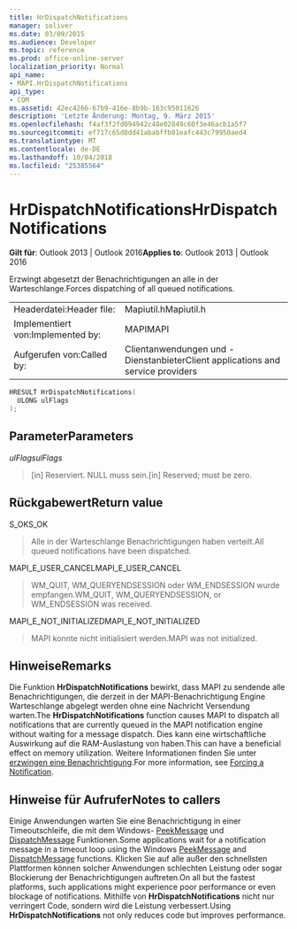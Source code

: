 ```yaml
---
title: HrDispatchNotifications
manager: soliver
ms.date: 03/09/2015
ms.audience: Developer
ms.topic: reference
ms.prod: office-online-server
localization_priority: Normal
api_name:
- MAPI.HrDispatchNotifications
api_type:
- COM
ms.assetid: 42ec4266-67b9-416e-8b9b-163c95011626
description: 'Letzte Änderung: Montag, 9. März 2015'
ms.openlocfilehash: f4af3f2fd094942c48e02849c60f3e46acb1a5f7
ms.sourcegitcommit: ef717c65d8dd41ababffb01eafc443c79950aed4
ms.translationtype: MT
ms.contentlocale: de-DE
ms.lasthandoff: 10/04/2018
ms.locfileid: "25385564"
---
```

# <a name="hrdispatchnotifications"></a><span data-ttu-id="9d7ae-103">HrDispatchNotifications</span><span class="sxs-lookup"><span data-stu-id="9d7ae-103">HrDispatchNotifications</span></span>

  
  
<span data-ttu-id="9d7ae-104">**Gilt für**: Outlook 2013 | Outlook 2016</span><span class="sxs-lookup"><span data-stu-id="9d7ae-104">**Applies to**: Outlook 2013 | Outlook 2016</span></span> 
  
<span data-ttu-id="9d7ae-105">Erzwingt abgesetzt der Benachrichtigungen an alle in der Warteschlange.</span><span class="sxs-lookup"><span data-stu-id="9d7ae-105">Forces dispatching of all queued notifications.</span></span> 
  
|||
|:-----|:-----|
|<span data-ttu-id="9d7ae-106">Headerdatei:</span><span class="sxs-lookup"><span data-stu-id="9d7ae-106">Header file:</span></span>  <br/> |<span data-ttu-id="9d7ae-107">Mapiutil.h</span><span class="sxs-lookup"><span data-stu-id="9d7ae-107">Mapiutil.h</span></span>  <br/> |
|<span data-ttu-id="9d7ae-108">Implementiert von:</span><span class="sxs-lookup"><span data-stu-id="9d7ae-108">Implemented by:</span></span>  <br/> |<span data-ttu-id="9d7ae-109">MAPI</span><span class="sxs-lookup"><span data-stu-id="9d7ae-109">MAPI</span></span>  <br/> |
|<span data-ttu-id="9d7ae-110">Aufgerufen von:</span><span class="sxs-lookup"><span data-stu-id="9d7ae-110">Called by:</span></span>  <br/> |<span data-ttu-id="9d7ae-111">Clientanwendungen und -Dienstanbieter</span><span class="sxs-lookup"><span data-stu-id="9d7ae-111">Client applications and service providers</span></span>  <br/> |
   
```cpp
HRESULT HrDispatchNotifications(
  ULONG ulFlags
);
```

## <a name="parameters"></a><span data-ttu-id="9d7ae-112">Parameter</span><span class="sxs-lookup"><span data-stu-id="9d7ae-112">Parameters</span></span>

 <span data-ttu-id="9d7ae-113">_ulFlags_</span><span class="sxs-lookup"><span data-stu-id="9d7ae-113">_ulFlags_</span></span>
  
> <span data-ttu-id="9d7ae-114">[in] Reserviert. NULL muss sein.</span><span class="sxs-lookup"><span data-stu-id="9d7ae-114">[in] Reserved; must be zero.</span></span> 
    
## <a name="return-value"></a><span data-ttu-id="9d7ae-115">Rückgabewert</span><span class="sxs-lookup"><span data-stu-id="9d7ae-115">Return value</span></span>

<span data-ttu-id="9d7ae-116">S_OK</span><span class="sxs-lookup"><span data-stu-id="9d7ae-116">S_OK</span></span>
  
> <span data-ttu-id="9d7ae-117">Alle in der Warteschlange Benachrichtigungen haben verteilt.</span><span class="sxs-lookup"><span data-stu-id="9d7ae-117">All queued notifications have been dispatched.</span></span>
    
<span data-ttu-id="9d7ae-118">MAPI_E_USER_CANCEL</span><span class="sxs-lookup"><span data-stu-id="9d7ae-118">MAPI_E_USER_CANCEL</span></span>
  
> <span data-ttu-id="9d7ae-119">WM_QUIT, WM_QUERYENDSESSION oder WM_ENDSESSION wurde empfangen.</span><span class="sxs-lookup"><span data-stu-id="9d7ae-119">WM_QUIT, WM_QUERYENDSESSION, or WM_ENDSESSION was received.</span></span>
    
<span data-ttu-id="9d7ae-120">MAPI_E_NOT_INITIALIZED</span><span class="sxs-lookup"><span data-stu-id="9d7ae-120">MAPI_E_NOT_INITIALIZED</span></span>
  
> <span data-ttu-id="9d7ae-121">MAPI konnte nicht initialisiert werden.</span><span class="sxs-lookup"><span data-stu-id="9d7ae-121">MAPI was not initialized.</span></span>
    
## <a name="remarks"></a><span data-ttu-id="9d7ae-122">Hinweise</span><span class="sxs-lookup"><span data-stu-id="9d7ae-122">Remarks</span></span>

<span data-ttu-id="9d7ae-123">Die Funktion **HrDispatchNotifications** bewirkt, dass MAPI zu sendende alle Benachrichtigungen, die derzeit in der MAPI-Benachrichtigung Engine Warteschlange abgelegt werden ohne eine Nachricht Versendung warten.</span><span class="sxs-lookup"><span data-stu-id="9d7ae-123">The **HrDispatchNotifications** function causes MAPI to dispatch all notifications that are currently queued in the MAPI notification engine without waiting for a message dispatch.</span></span> <span data-ttu-id="9d7ae-124">Dies kann eine wirtschaftliche Auswirkung auf die RAM-Auslastung von haben.</span><span class="sxs-lookup"><span data-stu-id="9d7ae-124">This can have a beneficial effect on memory utilization.</span></span> <span data-ttu-id="9d7ae-125">Weitere Informationen finden Sie unter [erzwingen eine Benachrichtigung](forcing-a-notification.md).</span><span class="sxs-lookup"><span data-stu-id="9d7ae-125">For more information, see [Forcing a Notification](forcing-a-notification.md).</span></span> 
  
## <a name="notes-to-callers"></a><span data-ttu-id="9d7ae-126">Hinweise für Aufrufer</span><span class="sxs-lookup"><span data-stu-id="9d7ae-126">Notes to callers</span></span>

<span data-ttu-id="9d7ae-127">Einige Anwendungen warten Sie eine Benachrichtigung in einer Timeoutschleife, die mit dem Windows- [PeekMessage](https://msdn.microsoft.com/library/ms644943.aspx) und [DispatchMessage](https://msdn.microsoft.com/library/ms644934.aspx) Funktionen.</span><span class="sxs-lookup"><span data-stu-id="9d7ae-127">Some applications wait for a notification message in a timeout loop using the Windows [PeekMessage](https://msdn.microsoft.com/library/ms644943.aspx) and [DispatchMessage](https://msdn.microsoft.com/library/ms644934.aspx) functions.</span></span> <span data-ttu-id="9d7ae-128">Klicken Sie auf alle außer den schnellsten Plattformen können solcher Anwendungen schlechten Leistung oder sogar Blockierung der Benachrichtigungen auftreten.</span><span class="sxs-lookup"><span data-stu-id="9d7ae-128">On all but the fastest platforms, such applications might experience poor performance or even blockage of notifications.</span></span> <span data-ttu-id="9d7ae-129">Mithilfe von **HrDispatchNotifications** nicht nur verringert Code, sondern wird die Leistung verbessert.</span><span class="sxs-lookup"><span data-stu-id="9d7ae-129">Using **HrDispatchNotifications** not only reduces code but improves performance.</span></span> 
  

